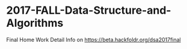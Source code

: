 # 2017-FALL-Data-Structure-and-Algorithms
Final Home Work
Detail Info on https://beta.hackfoldr.org/dsa2017final
